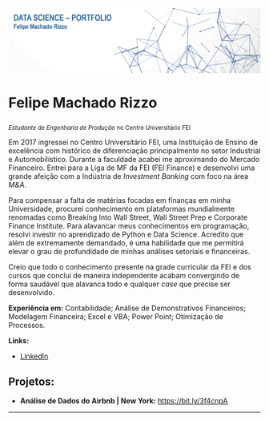 <p align="center">
  <img src="banner.png" >
</p>

# Felipe Machado Rizzo
<sub>*Estudante de Engenharia de Produção* no Centro Universitário FEI</sub>

Em 2017 ingressei no Centro Universitário FEI, uma Instituição de Ensino de excelência com histórico de diferenciação principalmente no setor Industrial e Automobilístico. Durante a faculdade acabei me aproximando do Mercado Financeiro. Entrei para a Liga de MF da FEI (FEI Finance) e desenvolvi uma grande afeição com a Indústria de *Investment Banking* com foco na área *M&A*.

Para compensar a falta de matérias focadas em finanças em minha Universidade, procurei conhecimento em plataformas mundialmente renomadas como Breaking Into Wall Street, Wall Street Prep e Corporate Finance Institute. Para alavancar meus conhecimentos em programação, resolvi investir no aprendizado de Python e Data Science. Acredito que além de extremamente demandado, é uma habilidade que me permitirá elevar o grau de profundidade de minhas análises setoriais e financeiras.

Creio que todo o conhecimento presente na grade curricular da FEI e dos cursos que conclui de maneira independente acabam convergindo de forma saudável que alavanca todo e qualquer *case* que precise ser desenvolvido.


**Experiência em:** Contabilidade; Análise de Demonstrativos Financeiros; Modelagem Financeira; Excel e VBA; Power Point; Otimização de Processos. 

**Links:**

* [LinkedIn](http://www.linkedin.com/in/felipe-machado-rizzo-1ba931176/)



## Projetos:

* **Análise de Dados do Airbnb | New York:** https://bit.ly/3f4cnpA
---

